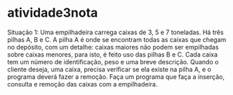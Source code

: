 # atividade3nota
Situação 1: Uma empilhadeira carrega caixas de 3, 5 e 7 toneladas. Há três pilhas A, B e C. A pilha A é onde
se encontram todas as caixas que chegam no depósito, com um detalhe: caixas maiores não podem ser
empilhadas sobre caixas menores, para isto, é feito uso das pilhas B e C. Cada caixa tem um número de
identificação, peso e uma breve descrição. Quando o cliente deseja, uma caixa, precisa verificar se ela existe
na pilha A, e o programa deverá fazer a remoção. Faça um programa que faça a inserção, consulta e remoção
das caixas com a empilhadeira.





